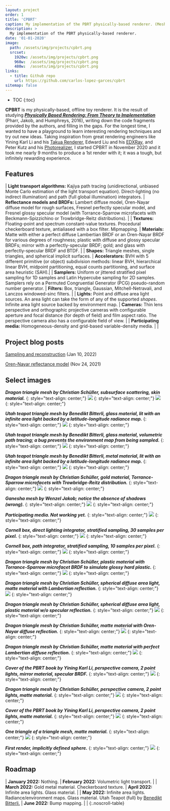 ```yaml
---
layout: project
order: 1
title: 'CPBRT'
caption: My implementation of the PBRT physically-based renderer. (Mesh by Christian Schüller.)
description: >
  My implementation of the PBRT physically-based renderer.
date: '01-01-2020'
image: 
  path: /assets/img/projects/cpbrt.png
  srcset: 
    1920w: /assets/img/projects/cpbrt.png
    960w:  /assets/img/projects/cpbrt.png
    480w:  /assets/img/projects/cpbrt.png
links:
  - title: Github repo
    url: https://github.com/carlos-lopez-garces/cpbrt
sitemap: false
---
```


* TOC
{:toc}

**CPBRT** is my physically-based, offline toy renderer. It is the result of studying ***[Physically Based Rendering: From Theory to Implementation](https://pbr-book.org/)*** (Pharr, Jakob, and Humphreys, 2016), writing down the code fragments provided by the authors, and filling in the gaps. For the longest time, I wanted to have a playground to learn interesting rendering techniques and try out new ideas. Taking inspiration from great rendering engineers like Yining Karl Li and his [Takua Renderer](https://www.yiningkarlli.com/projects/takuarender.html), Edward Liu and his [EDXRay](http://behindthepixels.io/EDXRay/), and Peter Kutz and his [Photorealizer](https://peterkutz.com/), I started CPBRT in November 2020 and it took me nearly 9 months to produce a 1st render with it; it was a tough, but infinitely rewarding experience.

## Features

| **Light transport algorithms:** Kajiya path tracing (unidirectional, unbiased Monte Carlo estimation of the light transport equation). Direct-lighting (no indirect illumination) and path (full global illumination) integrators. | **Reflectance models and BRDFs:** Lambert diffuse model, Oren-Nayar diffuse model for rough surfaces, Fresnel perfectly specular model, and Fresnel glossy specular model (with Torrance-Sparrow microfacets with Beckmann-Spizzichino or Trowbridge-Reitz distributions). |
| **Textures:** Floating-point and spectrum constant-value textures. Procedural checkerboard texture, antialiased with a box filter. Mipmapping. | **Materials:** Matte with either a perfect diffuse Lambertian BRDF or an Oren-Nayar BRDF for various degrees of roughness; plastic with diffuse and glossy specular BRDFs; mirror with a perfectly-specular BRDF; gold; and glass with perfectly-specular BRDF and BTDF. |
| **Shapes:** Triangle meshes, single triangles, and spherical implicit surfaces. | **Accelerators:** BVH with 5 different primitive (or object) subdivision methods: linear BVH, hierarchical linear BVH, midpoint partitioning, equal counts partitioning, and surface area heuristic (SAH).|
| **Samplers:** Uniform or jittered stratified pixel sampling for 1D samples and Latin Hypercube sampling for 2D samples. Samplers rely on a Permuted Congruential Generator (PCG) pseudo-random number generator. | **Filters:** Box, triangle, Gaussian, Mitchell-Netravali, and Lanczos windowed-sinc filters. |
| **Lights:** Point and diffuse area light sources. An area light can take the form of any of the supported *shapes*. Infinite area light source backed by environment map. | **Cameras:** Thin lens perspective and orthographic projective cameras with configurable aperture and focal distance (for depth of field) and film aspect ratio. The perspective camera also has a configurable field of view. |
| **Participating media:** Homogeneous-density and grid-based variable-density media. | |

## Project blog posts

[Sampling and reconstruction](/blog/cpbrt/2022-01-10-sampling-and-reconstruction-in-cpbrt/) (Jan 10, 2022)

[Oren-Nayar reflectance model](/blog/cpbrt/2021-11-24-oren-nayar-reflectance-model/) (Nov 24, 2021)

## Select images

***Dragon triangle mesh by Christian Schüller, subsurface scattering, skin material.***
{: style="text-align: center;"}
![](/assets/img/projects/cpbrt/19.png)
{: style="text-align: center;"}
![](/assets/img/projects/cpbrt/20.png)
{: style="text-align: center;"}

***Utah teapot triangle mesh by Benedikt Bitterli, glass material, lit with an infinite area light backed by a latitude-longitude radiance map.***
{: style="text-align: center;"}
![](/assets/img/projects/cpbrt/18.png)
{: style="text-align: center;"}

***Utah teapot triangle mesh by Benedikt Bitterli, glass material, volumetric path tracing; a bug prevents the environment map from being sampled.***
{: style="text-align: center;"}
![](/assets/img/projects/cpbrt/17.png)
{: style="text-align: center;"}

***Utah teapot triangle mesh by Benedikt Bitterli, metal material, lit with an infinite area light backed by a latitude-longitude radiance map.***
{: style="text-align: center;"}
![](/assets/img/projects/cpbrt/16.png)
{: style="text-align: center;"}

***Dragon triangle mesh by Christian Schüller, gold material, Torrance-Sparrow microfacets with Trowbridge-Reitz distribution.***
{: style="text-align: center;"}
![](/assets/img/projects/cpbrt/1.png)
{: style="text-align: center;"}

***Ganesha mesh by Wenzel Jakob; notice the absence of shadows (wrong).***
{: style="text-align: center;"}
 ![](/assets/img/projects/cpbrt/2.png)
{: style="text-align: center;"}

***Participating media. Not working yet.***
{: style="text-align: center;"}
![](/assets/img/projects/cpbrt/3.png)
{: style="text-align: center;"}

***Cornell box, direct lighting integrator, stratified sampling, 30 samples per pixel.***
{: style="text-align: center;"}
![](/assets/img/projects/cpbrt/15.png)
{: style="text-align: center;"}

***Cornell box, path integrator, stratified sampling, 10 samples per pixel.***
{: style="text-align: center;"}
![](/assets/img/projects/cpbrt/4.png)
{: style="text-align: center;"}

***Dragon triangle mesh by Christian Schüller, plastic material with Torrance-Sparrow microfacet BRDF to simulate glossy hard plastic.***
{: style="text-align: center;"}
![](/assets/img/projects/cpbrt/5.jpg)
{: style="text-align: center;"}

***Dragon triangle mesh by Christian Schüller, spherical diffuse area light, matte material with Lambertian reflection.***
{: style="text-align: center;"}
![](/assets/img/projects/cpbrt/6.png)
{: style="text-align: center;"}

***Dragon triangle mesh by Christian Schüller, spherical diffuse area light, plastic material w/o specular reflection.***
{: style="text-align: center;"}
![](/assets/img/projects/cpbrt/7.png)
{: style="text-align: center;"}

***Dragon triangle mesh by Christian Schüller, matte material with Oren-Nayar diffuse reflection.***
{: style="text-align: center;"}
![](/assets/img/projects/cpbrt/8.png)
{: style="text-align: center;"}

***Dragon triangle mesh by Christian Schüller, matte material with perfect Lambertian diffuse reflection.***
{: style="text-align: center;"}
![](/assets/img/projects/cpbrt/9.png)
{: style="text-align: center;"}

***Cover of the PBRT book by Yining Karl Li, perspective camera, 2 point lights, mirror material, specular BRDF.***
{: style="text-align: center;"}
![](/assets/img/projects/cpbrt/10.jpg)
{: style="text-align: center;"}

***Dragon triangle mesh by Christian Schüller, perspective camera, 2 point lights, matte material.***
{: style="text-align: center;"}
![](/assets/img/projects/cpbrt/11.png)
{: style="text-align: center;"}

***Cover of the PBRT book by Yining Karl Li, perspective camera, 2 point lights, matte material.***
{: style="text-align: center;"}
![](/assets/img/projects/cpbrt/12.png)
{: style="text-align: center;"}

***One triangle of a triangle mesh, matte material.***
{: style="text-align: center;"}
![](/assets/img/projects/cpbrt/13.png)
{: style="text-align: center;"}

***First render, implicitly defined sphere.***
{: style="text-align: center;"}
![](/assets/img/projects/cpbrt/14.png)
{: style="text-align: center;"}

## Roadmap

| **January 2022:** Nothing. | **February 2022:** Volumetric light transport. |
| **March 2022:** Gold metal material. Checkerboard texture. | **April 2022:** Infinite area lights. Glass material. |
| **May 2022:** Infinite area lights. Radiance/environment maps. Glass material. Utah Teapot (full) by [Benedikt Bitterli.](https://benedikt-bitterli.me/) | **June 2022:** Bump mapping. | |
{:.noscroll-table}